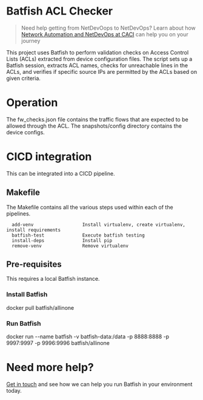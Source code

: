 # Batfish ACL Checker

> Need help getting from NetDevOops to NetDevOps? Learn about how [Network Automation and NetDevOps at CACI](https://info.caci.co.uk/network-automation-devops-caci) can help you on your journey

This project uses Batfish to perform validation checks on Access Control Lists (ACLs) extracted from device configuration files. The script sets up a Batfish session, extracts ACL names, checks for unreachable lines in the ACLs, and verifies if specific source IPs are permitted by the ACLs based on given criteria.

# Operation
The fw_checks.json file contains the traffic flows that are expected to be allowed through the ACL.
The snapshots/config directory contains the device configs.

# CICD integration
This can be integrated into a CICD pipeline.

## Makefile
The Makefile contains all the various steps used within each of the pipelines.
```
  add-venv                  Install virtualenv, create virtualenv, install requirements
  batfish-test              Execute batfish testing
  install-deps              Install pip
  remove-venv               Remove virtualenv
```

## Pre-requisites
This requires a local Batfish instance.

### Install Batfish
docker pull batfish/allinone

### Run Batfish
docker run --name batfish -v batfish-data:/data -p 8888:8888 -p 9997:9997 -p 9996:9996 batfish/allinone

# Need more help?
[Get in touch](https://info.caci.co.uk/network-automation-devops-caci) and see how we can help you run Batfish in your environment today.
